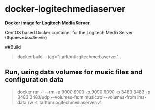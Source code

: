 # docker-logitechmediaserver
**Docker image for Logitech Media Server.**

CentOS based Docker container for the Logitech Media Server (SqueezeboxServer)

##Build
> docker build --tag="jtarlton/logitechmediaserver" .

## Run, using data volumes for music files and configuration data
> docker run -i --rm -p 9000:9000 -p 9090:9090 -p 3483:3483 -p 3483:3483/udp --volumes-from music:ro --volumes-from lms-data:rw -t jtarlton/logitechmediaserver:v1
